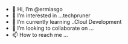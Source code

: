 - 👋 Hi, I’m @ermiasgo
- 👀 I’m interested in ...techpruner
- 🌱 I’m currently learning ..Cloul Development
- 💞️ I’m looking to collaborate on ...
- 📫 How to reach me ...

<!---
ermiasgo/ermiasgo is a ✨ special ✨ repository because its `README.md` (this file) appears on your GitHub profile.
You can click the Preview link to take a look at your changes.
--->
